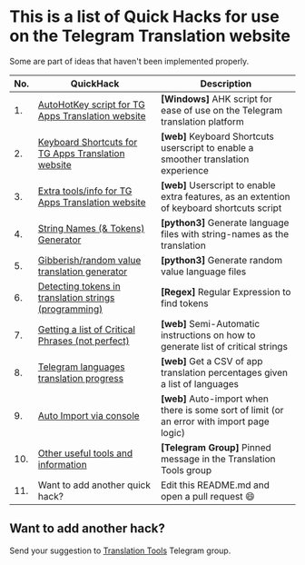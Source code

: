 # This is a list of Quick Hacks for use on the Telegram Translation website
Some are part of ideas that haven't been implemented properly.

|No.|QuickHack                                |Description
|--|-------------------------------------|---------------------------------------|
|1.|[AutoHotKey script for TG Apps Translation website](https://github.com/SvenErikLarsen/AHK-Telegram-Translation)|**[Windows]** AHK script for ease of use on the Telegram translation platform |
|2.|[Keyboard Shortcuts for TG Apps Translation website](https://github.com/jurf/telegram-translation-shortcuts)|**[web]** Keyboard Shortcuts userscript to enable a smoother translation experience|
|3.|[Extra tools/info for TG Apps Translation website](https://github.com/rondevous/telegram-translation-extras)|**[web]** Userscript to enable extra features, as an extention of keyboard shortcuts script|
|4.|[String Names (& Tokens) Generator](https://github.com/rondevous/stringnames)|**[python3]** Generate language files with string-names as the translation|
|5.|[Gibberish/random value translation generator](https://github.com/rondevous/Telegram-Translation-QuickHacks/blob/main/tg-gibberish-translation-generator.md)|**[python3]** Generate random value language files|
|6.|[Detecting tokens in translation strings (programming)](https://github.com/rondevous/Telegram-Translation-QuickHacks/blob/main/How-to-detect-tokens.md)            |**[Regex]** Regular Expression to find tokens            |
|7.|[Getting a list of Critical Phrases (not perfect)](https://github.com/rondevous/Telegram-Translation-QuickHacks/blob/main/Parsing%20Critical%20Strings.md)        |**[web]** Semi-Automatic instructions on how to generate list of critical strings|
|8.|[Telegram languages translation progress](https://github.com/rondevous/Telegram-Translation-QuickHacks/blob/main/tg-lang-stats.md)|**[web]** Get a CSV of app translation percentages given a list of languages|
|9.|[Auto Import via console](https://github.com/rondevous/Telegram-Translation-QuickHacks/blob/main/auto-import-hack.md)|**[web]** Auto-import when there is some sort of limit (or an error with import page logic)|
|10.|[Other useful tools and information](https://t.me/translationtools/5)|**[Telegram Group]** Pinned message in the Translation Tools group|
|11.| Want to add another quick hack?| Edit this README.md and open a pull request :smile:|

## Want to add another hack?
Send your suggestion to [Translation Tools](https://t.me/translationtools) Telegram group.
